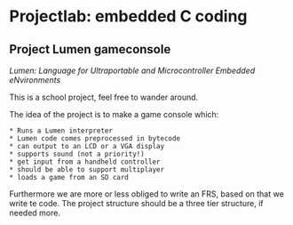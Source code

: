 # Projectlab: embedded C coding

## Project Lumen gameconsole
*Lumen: Language for Ultraportable and Microcontroller Embedded eNvironments*

This is a school project, feel free to wander around.

The idea of the project is to make a game console which:

	* Runs a Lumen interpreter
	* Lumen code comes preprocessed in bytecode
	* can output to an LCD or a VGA display
	* supports sound (not a priority!)
	* get input from a handheld controller
	* should be able to support multiplayer
	* loads a game from an SD card

Furthermore we are more or less obliged to write an FRS, based on that we write te code. The project structure should be a three tier structure, if needed more.